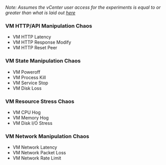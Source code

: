 *Note: Assumes the vCenter user access for the experiments is equal to or greater than what is laid out [here](https://github.com/hce-docs/platform-wise-chaos-info/blob/main/VMware/vcenter-based-chaos-user-access-requirements.md)*

### VM HTTP/API Manipulation Chaos 

- VM HTTP Latency
- VM HTTP Response Modify
- VM HTTP Reset Peer

### VM State Manipulation Chaos

- VM Poweroff
- VM Process Kill
- VM Service Stop
- VM Disk Loss

### VM Resource Stress Chaos

- VM CPU Hog
- VM Memory Hog
- VM Disk I/O Stress

### VM Network Manipulation Chaos

- VM Network Latency
- VM Network Packet Loss
- VM Network Rate Limit
